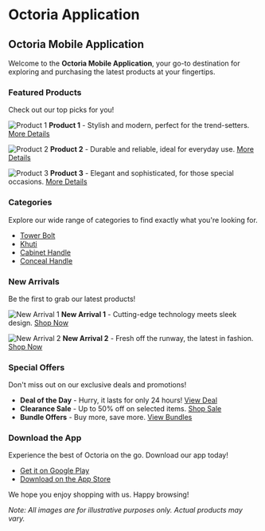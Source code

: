 # Octoria Application

## Octoria Mobile Application

Welcome to the **Octoria Mobile Application**, your go-to destination for exploring and purchasing the latest products at your fingertips.

### Featured Products

Check out our top picks for you!

![Product 1](product1.jpg 'Product 1')
**Product 1** - Stylish and modern, perfect for the trend-setters. [More Details](#)

![Product 2](product2.jpg 'Product 2')
**Product 2** - Durable and reliable, ideal for everyday use. [More Details](#)

![Product 3](product3.jpg 'Product 3')
**Product 3** - Elegant and sophisticated, for those special occasions. [More Details](#)

### Categories

Explore our wide range of categories to find exactly what you're looking for.

- [Tower Bolt](#)
- [Khuti](#)
- [Cabinet Handle](#)
- [Conceal Handle](#)

### New Arrivals

Be the first to grab our latest products!

![New Arrival 1](newarrival1.jpg 'New Arrival 1')
**New Arrival 1** - Cutting-edge technology meets sleek design. [Shop Now](#)

![New Arrival 2](newarrival2.jpg 'New Arrival 2')
**New Arrival 2** - Fresh off the runway, the latest in fashion. [Shop Now](#)

### Special Offers

Don't miss out on our exclusive deals and promotions!

- **Deal of the Day** - Hurry, it lasts for only 24 hours! [View Deal](#)
- **Clearance Sale** - Up to 50% off on selected items. [Shop Sale](#)
- **Bundle Offers** - Buy more, save more. [View Bundles](#)

### Download the App

Experience the best of Octoria on the go. Download our app today!

- [Get it on Google Play](#)
- [Download on the App Store](#)

We hope you enjoy shopping with us. Happy browsing!

_Note: All images are for illustrative purposes only. Actual products may vary._

